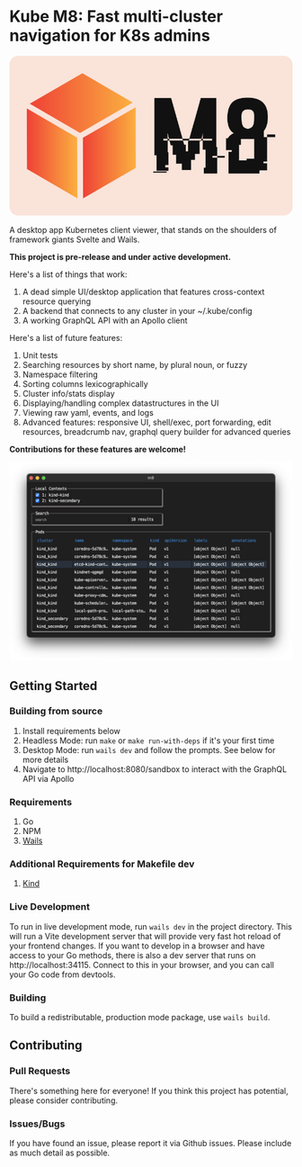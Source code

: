 # Kube M8: Fast multi-cluster navigation for K8s admins
![logo](./docs/logo.svg)

A desktop app Kubernetes client viewer, that stands on the shoulders of framework giants Svelte and Wails.

**This project is pre-release and under active development.**

Here's a list of things that work:
1. A dead simple UI/desktop application that features cross-context resource querying
2. A backend that connects to any cluster in your ~/.kube/config
3. A working GraphQL API with an Apollo client

Here's a list of future features:
1. Unit tests
2. Searching resources by short name, by plural noun, or fuzzy
3. Namespace filtering
4. Sorting columns lexicographically
5. Cluster info/stats display
6. Displaying/handling complex datastructures in the UI
7. Viewing raw yaml, events, and logs
8. Advanced features: responsive UI, shell/exec, port forwarding, edit resources, breadcrumb nav, graphql query builder for advanced queries

**Contributions for these features are welcome!**

![screenshot](./docs/screenshot.png)

## Getting Started
### Building from source
1. Install requirements below
2. Headless Mode: run `make` or `make run-with-deps` if it's your first time
3. Desktop Mode: run `wails dev` and follow the prompts. See below for more details
4. Navigate to http://localhost:8080/sandbox to interact with the GraphQL API via Apollo

### Requirements
1. Go
2. NPM
3. [Wails](https://wails.io/docs/gettingstarted/installation/)

### Additional Requirements for Makefile dev
1. [Kind](https://kind.sigs.k8s.io/docs/user/quick-start/#installation)

### Live Development
To run in live development mode, run `wails dev` in the project directory. This will run a Vite development
server that will provide very fast hot reload of your frontend changes. If you want to develop in a browser
and have access to your Go methods, there is also a dev server that runs on http://localhost:34115. Connect
to this in your browser, and you can call your Go code from devtools.

### Building
To build a redistributable, production mode package, use `wails build`.

## Contributing
### Pull Requests
There's something here for everyone! If you think this project has potential, please consider contributing.
### Issues/Bugs
If you have found an issue, please report it via Github issues. Please include as much detail as possible.